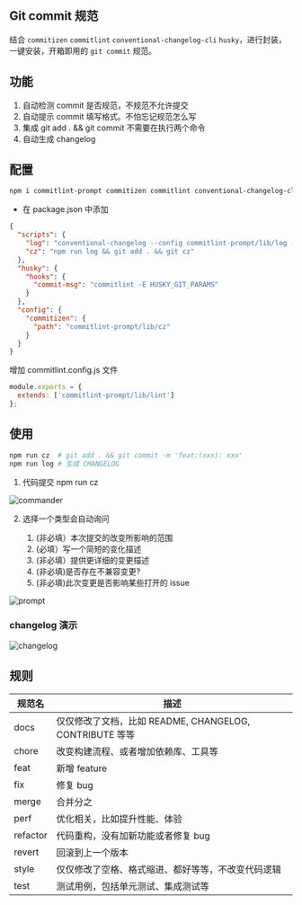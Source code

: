 ## Git commit 规范

结合 `commitizen` `commitlint` `conventional-changelog-cli` `husky`，进行封装，一键安装，开箱即用的 `git commit` 规范。

## 功能

1. 自动检测 commit 是否规范，不规范不允许提交
2. 自动提示 commit 填写格式。不怕忘记规范怎么写
3. 集成 git add . && git commit 不需要在执行两个命令
4. 自动生成 changelog

## 配置

```bash
npm i commitlint-prompt commitizen commitlint conventional-changelog-cli husky -D
```

- 在 package.json 中添加

```json
{
  "scripts": {
    "log": "conventional-changelog --config commitlint-prompt/lib/log -i CHANGELOG.md -s -r 0",
    "cz": "npm run log && git add . && git cz"
  },
  "husky": {
    "hooks": {
      "commit-msg": "commitlint -E HUSKY_GIT_PARAMS"
    }
  },
  "config": {
    "commitizen": {
      "path": "commitlint-prompt/lib/cz"
    }
  }
}
```

增加 commitlint.config.js 文件

```js
module.exports = {
  extends: ['commitlint-prompt/lib/lint']
};
```

## 使用

```bash
npm run cz  # git add . && git commit -m 'feat:(xxx): xxx'
npm run log # 生成 CHANGELOG
```

1. 代码提交 npm run cz

![commander](./public/commander.png)

2. 选择一个类型会自动询问

    1. (非必填）本次提交的改变所影响的范围
    2. (必填）写一个简短的变化描述
    3. (非必填）提供更详细的变更描述
    4. (非必填)是否存在不兼容变更?
    5. (非必填)此次变更是否影响某些打开的 issue

![prompt](./public/prompt.png)

### changelog 演示

![changelog](./public/changelog.png)

## 规则

| 规范名   | 描述                                                    |
| -------- | ------------------------------------------------------- |
| docs     | 仅仅修改了文档，比如 README, CHANGELOG, CONTRIBUTE 等等 |
| chore    | 改变构建流程、或者增加依赖库、工具等                    |
| feat     | 新增 feature                                            |
| fix      | 修复 bug                                                |
| merge    | 合并分之                                                |
| perf     | 优化相关，比如提升性能、体验                            |
| refactor | 代码重构，没有加新功能或者修复 bug                      |
| revert   | 回滚到上一个版本                                        |
| style    | 仅仅修改了空格、格式缩进、都好等等，不改变代码逻辑      |
| test     | 测试用例，包括单元测试、集成测试等                      |
